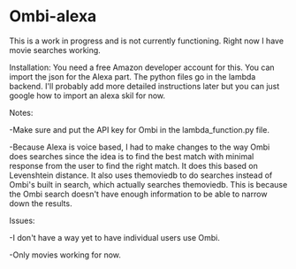 # Ombi-alexa

This is a work in progress and is not currently functioning. Right now I have movie searches working.

Installation:
You need a free Amazon developer account for this. You can import the json for the Alexa part. The python files go in the lambda backend. I'll probably add more detailed instructions later but you can just google how to import an alexa skil for now.

Notes:

-Make sure and put the API key for Ombi in the lambda_function.py file.

-Because Alexa is voice based, I had to make changes to the way Ombi does searches since the idea is to find the best match with minimal response from the user to find the right match. It does this based on Levenshtein distance. It also uses themoviedb to do searches instead of Ombi's built in search, which actually searches themoviedb. This is because the Ombi search doesn't have enough information to be able to narrow down the results.

Issues:

-I don't have a way yet to have individual users use Ombi. 

-Only movies working for now.
